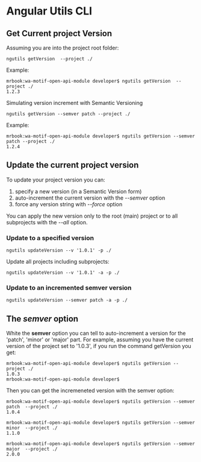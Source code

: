 # Angular Utils CLI

## Get Current project Version

Assuming you are into the project root folder:

```console
ngutils getVersion  --project ./
```

Example:
```terminal
mrbook:wa-motif-open-api-module developer$ ngutils getVersion  --project ./
1.2.3
```


Simulating version increment with Semantic Versioning
```console
ngutils getVersion --semver patch --project ./ 
```

Example:

```terminal
mrbook:wa-motif-open-api-module developer$ ngutils getVersion --semver patch --project ./ 
1.2.4
```

## Update the current project version

To update your project version you can:

1. specify a new version (in a Semantic Version form)
2. auto-increment the current version with the *--semver* option
3. force any version string with *--force* option

You can apply the new version only to the root (main) project or to all subprojects with the *--all* option.

### Update to a specified version

```console
ngutils updateVersion --v '1.0.1' -p ./
```

Update all projects including subprojects:

```console
ngutils updateVersion --v '1.0.1' -a -p ./
```

### Update to an incremented semver version

```console
ngutils updateVersion --semver patch -a -p ./
```






## The *semver* option

White the **semver** option you can tell to auto-increment a version for the 'patch', 'minor' or 'major' part.
For example, assuming you have the current version of the project set to '1.0.3', if you run the command getVersion you get:

```terminal
mrbook:wa-motif-open-api-module developer$ ngutils getVersion --project ./ 
1.0.3
mrbook:wa-motif-open-api-module developer$ 
```

Then you can get the incremeneted version with the semver option:

```terminal
mrbook:wa-motif-open-api-module developer$ ngutils getVersion --semver patch  --project ./ 
1.0.4

mrbook:wa-motif-open-api-module developer$ ngutils getVersion --semver minor  --project ./ 
1.1.0

mrbook:wa-motif-open-api-module developer$ ngutils getVersion --semver major  --project ./ 
2.0.0
```


